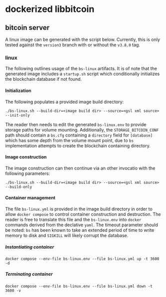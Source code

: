 # dockerized libbitcoin

## bitcoin server

A linux image can be generated with the script below. Currently, this is only tested against the `version3` branch with or without the `v3.8.0` tag.

### linux

The following outlines usage of the `bs-linux` artifacts.
It is of note that the generated image includes a `startup.sh` script which conditionally initializes the blockchain database if not found.

#### Initialization

The following populates a provided image build directory:

```
./bs-linux.sh --build-dir=<image build dir> --source=<gsl xml source> --init-only
```

The reader then needs to edit the generated `bs-linux.env` to provide storage paths for volume mounting.
Additionally, the `STORAGE_BITCOIN_CONF` path should contain a `bs.cfg` containing a `directory` field for `[database]` which has some depth from the volume mount point, due to `bs` implementation attempts to create the blockchain containing directory.

#### Image construction

The image construction can then continue via an other invocatio with the following parameters:

```
./bs-linux.sh --build-dir=<image build dir> --source=<gsl xml source> --build-only
```

#### Container management

The file `bs-linux.yml` is provided in the image build directory in order to allow `docker compose` to control container construction and destruction.
The reader is free to translate this file and the `bs-linux.env` into `docker` commands derived from the declative `yaml`.
The timeout parameter should be noted: `bs` has been known to take an extended period of time to write memory to disk and `SIGKILL` will likely corrupt the database.

##### Instantiating container
```
docker compose --env-file bs-linux.env --file bs-linux.yml up -t 3600 -d
```

##### Terminating container
```
docker compose --env-file bs-linux.env --file bs-linux.yml down -t 3600 -v
```

